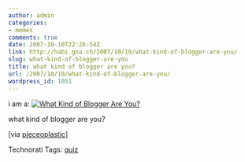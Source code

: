 ```yaml
---
author: admin
categories:
- memes
comments: true
date: 2007-10-10T22:26:54Z
link: http://habi.gna.ch/2007/10/10/what-kind-of-blogger-are-you/
slug: what-kind-of-blogger-are-you
title: what kind of blogger are you?
url: /2007/10/10/what-kind-of-blogger-are-you/
wordpress_id: 1051
---
```


i am a: [
![What Kind of Blogger Are You?](http://quiz.blogactionday.org/images/purist-expert-socialite.gif)
](http://quiz.blogactionday.org)

what kind of blogger are you?

[via [pieceoplastic](http://pieceoplastic.com/index.php/3138/what-kind-of-blogger-are-you/)]


Technorati Tags: [quiz](http://www.technorati.com/tag/quiz)
